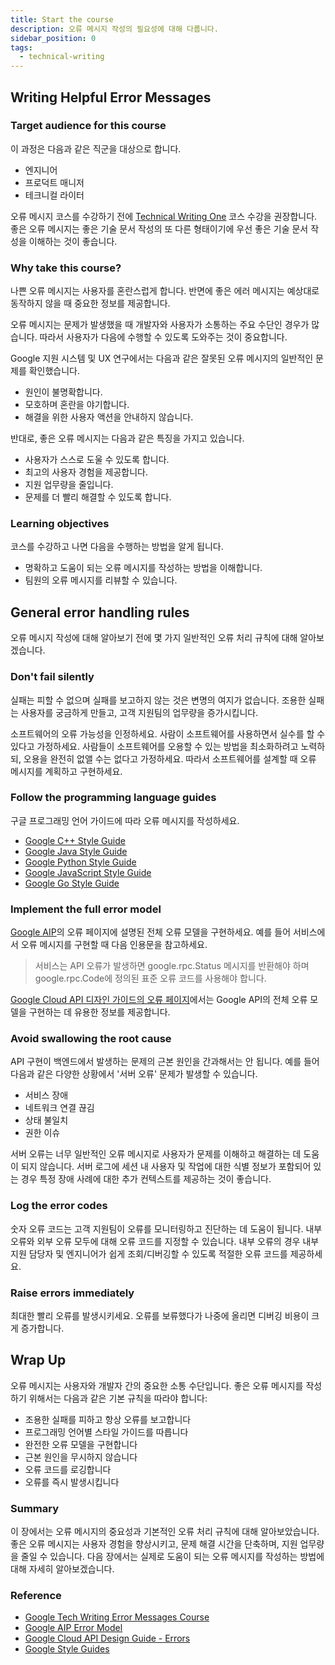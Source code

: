 ```yaml
---
title: Start the course
description: 오류 메시지 작성의 필요성에 대해 다룹니다.
sidebar_position: 0
tags:
  - technical-writing
---
```


## Writing Helpful Error Messages

### Target audience for this course
이 과정은 다음과 같은 직군을 대상으로 합니다.

- 엔지니어
- 프로덕트 매니저
- 테크니컬 라이터

오류 메시지 코스를 수강하기 전에 [Technical Writing One](https://developers.google.com/tech-writing/overview) 코스 수강을 권장합니다. 
좋은 오류 메시지는 좋은 기술 문서 작성의 또 다른 형태이기에 우선 좋은 기술 문서 작성을 이해하는 것이 좋습니다.

### Why take this course?

나쁜 오류 메시지는 사용자를 혼란스럽게 합니다. 반면에 좋은 에러 메시지는 예상대로 동작하지 않을 때 중요한 정보를 제공합니다. 

오류 메시지는 문제가 발생했을 때 개발자와 사용자가 소통하는 주요 수단인 경우가 많습니다. 따라서 사용자가 다음에 수행할 수 있도록 도와주는 것이 중요합니다.

Google 지원 시스템 및 UX 연구에서는 다음과 같은 잘못된 오류 메시지의 일반적인 문제를 확인했습니다.

- 원인이 불명확합니다.
- 모호하며 혼란을 야기합니다.
- 해결을 위한 사용자 액션을 안내하지 않습니다.

반대로, 좋은 오류 메시지는 다음과 같은 특징을 가지고 있습니다.

- 사용자가 스스로 도울 수 있도록 합니다. 
- 최고의 사용자 경험을 제공합니다.
- 지원 업무량을 줄입니다. 
- 문제를 더 빨리 해결할 수 있도록 합니다.

### Learning objectives

코스를 수강하고 나면 다음을 수행하는 방법을 알게 됩니다. 

- 명확하고 도움이 되는 오류 메시지를 작성하는 방법을 이해합니다.
- 팀원의 오류 메시지를 리뷰할 수 있습니다.

## General error handling rules

오류 메시지 작성에 대해 알아보기 전에 몇 가지 일반적인 오류 처리 규칙에 대해 알아보겠습니다.

### Don't fail silently

실패는 피할 수 없으며 실패를 보고하지 않는 것은 변명의 여지가 없습니다. 
조용한 실패는 사용자를 궁금하게 만들고, 고객 지원팀의 업무량을 증가시킵니다.

소프트웨어의 오류 가능성을 인정하세요. 사람이 소프트웨어를 사용하면서 실수를 할 수 있다고 가정하세요. 
사람들이 소프트웨어를 오용할 수 있는 방법을 최소화하려고 노력하되, 오용을 완전히 없앨 수는 없다고 가정하세요. 
따라서 소프트웨어를 설계할 때 오류 메시지를 계획하고 구현하세요.

### Follow the programming language guides

구글 프로그래밍 언어 가이드에 따라 오류 메시지를 작성하세요. 

- [Google C++ Style Guide](https://google.github.io/styleguide/cppguide.html)
- [Google Java Style Guide](https://google.github.io/styleguide/javaguide.html)
- [Google Python Style Guide](https://google.github.io/styleguide/pyguide.html)
- [Google JavaScript Style Guide](https://google.github.io/styleguide/jsguide.html)
- [Google Go Style Guide](https://google.github.io/styleguide/go/index.html)

### Implement the full error model

[Google AIP](https://google.aip.dev/193)의 오류 페이지에 설명된 전체 오류 모델을 구현하세요. 예를 들어 서비스에서 오류 메시지를 구현할 때 다음 인용문을 참고하세요. 

> 서비스는 API 오류가 발생하면 google.rpc.Status 메시지를 반환해야 하며 google.rpc.Code에 정의된 표준 오류 코드를 사용해야 합니다.

[Google Cloud API 디자인 가이드의 오류 페이지](https://cloud.google.com/apis/design/errors?hl=ko)에서는 Google API의 전체 오류 모델을 구현하는 데 유용한 정보를 제공합니다.

### Avoid swallowing the root cause

API 구현이 백엔드에서 발생하는 문제의 근본 원인을 간과해서는 안 됩니다. 예를 들어 다음과 같은 다양한 상황에서 '서버 오류' 문제가 발생할 수 있습니다. 

- 서비스 장애
- 네트워크 연결 끊김
- 상태 불일치
- 권한 이슈

서버 오류는 너무 일반적인 오류 메시지로 사용자가 문제를 이해하고 해결하는 데 도움이 되지 않습니다. 
서버 로그에 세션 내 사용자 및 작업에 대한 식별 정보가 포함되어 있는 경우 특정 장애 사례에 대한 추가 컨텍스트를 제공하는 것이 좋습니다.

### Log the error codes

숫자 오류 코드는 고객 지원팀이 오류를 모니터링하고 진단하는 데 도움이 됩니다. 
내부 오류와 외부 오류 모두에 대해 오류 코드를 지정할 수 있습니다. 
내부 오류의 경우 내부 지원 담당자 및 엔지니어가 쉽게 조회/디버깅할 수 있도록 적절한 오류 코드를 제공하세요. 

### Raise errors immediately

최대한 빨리 오류를 발생시키세요. 오류를 보류했다가 나중에 올리면 디버깅 비용이 크게 증가합니다.

## Wrap Up
오류 메시지는 사용자와 개발자 간의 중요한 소통 수단입니다. 
좋은 오류 메시지를 작성하기 위해서는 다음과 같은 기본 규칙을 따라야 합니다:

- 조용한 실패를 피하고 항상 오류를 보고합니다
- 프로그래밍 언어별 스타일 가이드를 따릅니다
- 완전한 오류 모델을 구현합니다
- 근본 원인을 무시하지 않습니다
- 오류 코드를 로깅합니다
- 오류를 즉시 발생시킵니다

### Summary
이 장에서는 오류 메시지의 중요성과 기본적인 오류 처리 규칙에 대해 알아보았습니다. 
좋은 오류 메시지는 사용자 경험을 향상시키고, 문제 해결 시간을 단축하며, 지원 업무량을 줄일 수 있습니다. 
다음 장에서는 실제로 도움이 되는 오류 메시지를 작성하는 방법에 대해 자세히 알아보겠습니다.


### Reference
- [Google Tech Writing Error Messages Course](https://developers.google.com/tech-writing/error-messages)
- [Google AIP Error Model](https://google.aip.dev/193)
- [Google Cloud API Design Guide - Errors](https://cloud.google.com/apis/design/errors?hl=ko)
- [Google Style Guides](https://google.github.io/styleguide/)
